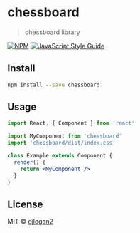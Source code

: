 # chessboard

> chessboard library

[![NPM](https://img.shields.io/npm/v/chessboard.svg)](https://www.npmjs.com/package/chessboard) [![JavaScript Style Guide](https://img.shields.io/badge/code_style-standard-brightgreen.svg)](https://standardjs.com)

## Install

```bash
npm install --save chessboard
```

## Usage

```jsx
import React, { Component } from 'react'

import MyComponent from 'chessboard'
import 'chessboard/dist/index.css'

class Example extends Component {
  render() {
    return <MyComponent />
  }
}
```

## License

MIT © [djlogan2](https://github.com/djlogan2)
